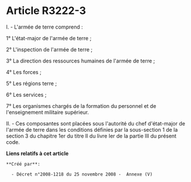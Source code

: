 # Article R3222-3

I. - L'armée de terre comprend :

1° L'état-major de l'armée de terre ;

2° L'inspection de l'armée de terre ;

3° La direction des ressources humaines de l'armée de terre ;

4° Les forces ;

5° Les régions terre ;

6° Les services ;

7° Les organismes chargés de la formation du personnel et de l'enseignement militaire supérieur.

II. - Ces composantes sont placées sous l'autorité du chef d'état-major de l'armée de terre dans les conditions définies par
la sous-section 1 de la section 3 du chapitre 1er du titre II du livre Ier de la partie III du présent code.

**Liens relatifs à cet article**

	**Créé par**:

	  - Décret n°2008-1218 du 25 novembre 2008 -  Annexe (V)
